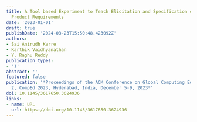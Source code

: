 ```yaml
---
title: A Tool based Experiment to Teach Elicitation and Specification of Virtual Reality
  Product Requirements
date: '2023-01-01'
draft: true
publishDate: '2024-03-23T15:50:48.423092Z'
authors:
- Sai Anirudh Karre
- Karthik Vaidhyanathan
- Y. Raghu Reddy
publication_types:
- '1'
abstract: ''
featured: false
publication: '*Proceedings of the ACM Conference on Global Computing Education Vol
  2, CompEd 2023, Hyderabad, India, December 5-9, 2023*'
doi: 10.1145/3617650.3624936
links:
- name: URL
  url: https://doi.org/10.1145/3617650.3624936
---
```


